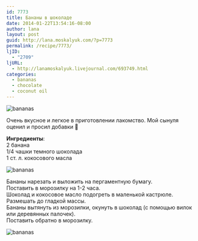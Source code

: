 ```yaml
---
id: 7773
title: Бананы в шоколаде
date: 2014-01-22T13:54:16-08:00
author: lana
layout: post
guid: http://lana.moskalyuk.com/?p=7773
permalink: /recipe/7773/
ljID:
  - "2709"
ljURL:
  - http://lanamoskalyuk.livejournal.com/693749.html
categories:
  - bananas
  - chocolate
  - coconut oil
---
```

![bananas](http://farm4.staticflickr.com/3711/12074660004_ac8c21cb61_c.jpg)

Очень вкусное и легкое в приготовлении лакомство. Мой сынуля оценил и просил добавки 🙂

**Ингредиенты**:  
2 банана  
1/4 чашки темного шоколада  
1 ст. л. кокосового масла

![bananas](http://farm8.staticflickr.com/7317/12074902216_c3031d042a_c.jpg) 

Бананы нарезать и выложить на пергаментную бумагу.  
Поставить в морозилку на 1-2 часа.  
Шоколад и кокосовое масло подогреть в маленькой кастрюле.  
Размешать до гладкой массы.  
Бананы вытянуть из морозилки, окунуть в шоколад (с помощью вилок или деревянных палочек).  
Поставить обратно в морозилку.

![bananas](http://farm6.staticflickr.com/5516/12074569483_f23129f4ac_c.jpg)